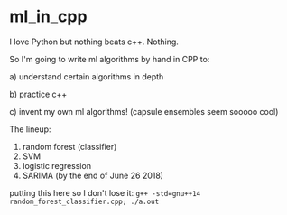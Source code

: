 # ml_in_cpp

I love Python but nothing beats c++. Nothing.

So I'm going to write ml algorithms by hand in CPP to:

a) understand certain algorithms in depth

b) practice c++

c) invent my own ml algorithms! (capsule ensembles seem sooooo cool)

The lineup:
1) random forest (classifier)
2) SVM
3) logistic regression
4) SARIMA (by the end of June 26 2018)

putting this here so I don't lose it:
```g++ -std=gnu++14 random_forest_classifier.cpp; ./a.out```
